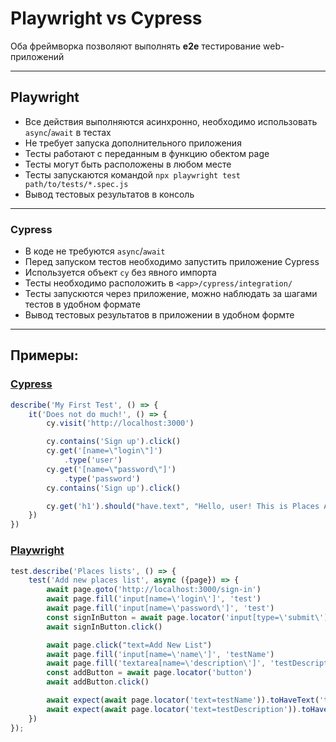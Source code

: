 # Playwright vs Cypress

Оба фреймворка позволяют выполнять **e2e** тестирование web-приложений

---

## Playwright

- Все действия выполняются асинхронно, необходимо использовать `async`/`await` в тестах
- Не требует запуска дополнительного приложения
- Тесты работают с переданным в функцию обектом page
- Тесты могут быть расположены в любом месте
- Тесты запускаются командой `npx playwright test path/to/tests/*.spec.js`
- Вывод тестовых результатов в консоль

---

### Cypress

- В коде не требуются `async`/`await`
- Перед запуском тестов необходимо запустить приложение Cypress
- Используется объект `cy` без явного импорта
- Тесты необходимо расположить в `<app>/cypress/integration/`
- Тесты запускются через приложение, можно наблюдать за шагами тестов в удобном формате
- Вывод тестовых результатов в приложении в удобном формте

---
## Примеры:

### [Cypress](../client/cypress/integration)
```javascript
describe('My First Test', () => {
    it('Does not do much!', () => {
        cy.visit('http://localhost:3000')

        cy.contains('Sign up').click()
        cy.get('[name=\"login\"]')
            .type('user')
        cy.get('[name=\"password\"]')
            .type('password')
        cy.contains('Sign up').click()

        cy.get('h1').should("have.text", "Hello, user! This is Places App.")
    })
})
```
### [Playwright](../client/src/tests/e2e)
```javascript
test.describe('Places lists', () => {
    test('Add new places list', async ({page}) => {
        await page.goto('http://localhost:3000/sign-in')
        await page.fill('input[name=\'login\']', 'test')
        await page.fill('input[name=\'password\']', 'test')
        const signInButton = await page.locator('input[type=\'submit\']')
        await signInButton.click()

        await page.click("text=Add New List")
        await page.fill('input[name=\'name\']', 'testName')
        await page.fill('textarea[name=\'description\']', 'testDescription')
        const addButton = await page.locator('button')
        await addButton.click()

        await expect(await page.locator('text=testName')).toHaveText('testName')
        await expect(await page.locator('text=testDescription')).toHaveText('testDescription')
    })
});
```